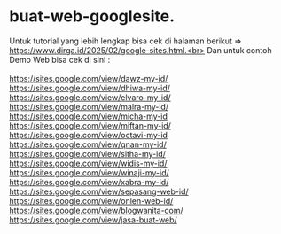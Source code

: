 # buat-web-googlesite.<br>
Untuk tutorial yang lebih lengkap bisa cek di halaman berikut => https://www.dirga.id/2025/02/google-sites.html.<br>
Dan untuk contoh Demo Web bisa cek di sini : <br>
<br>https://sites.google.com/view/dawz-my-id/
<br>https://sites.google.com/view/dhiwa-my-id/
<br>https://sites.google.com/view/elvaro-my-id/
<br>https://sites.google.com/view/malra-my-id/
<br>https://sites.google.com/view/micha-my-id
<br>https://sites.google.com/view/miftan-my-id/
<br>https://sites.google.com/view/octavi-my-id
<br>https://sites.google.com/view/qnan-my-id/
<br>https://sites.google.com/view/sitha-my-id/
<br>https://sites.google.com/view/widis-my-id/
<br>https://sites.google.com/view/winaji-my-id/
<br>https://sites.google.com/view/xabra-my-id/
<br>https://sites.google.com/view/sepasang-web-id/
<br>https://sites.google.com/view/onlen-web-id/
<br>https://sites.google.com/view/blogwanita-com/
<br>https://sites.google.com/view/jasa-buat-web/
